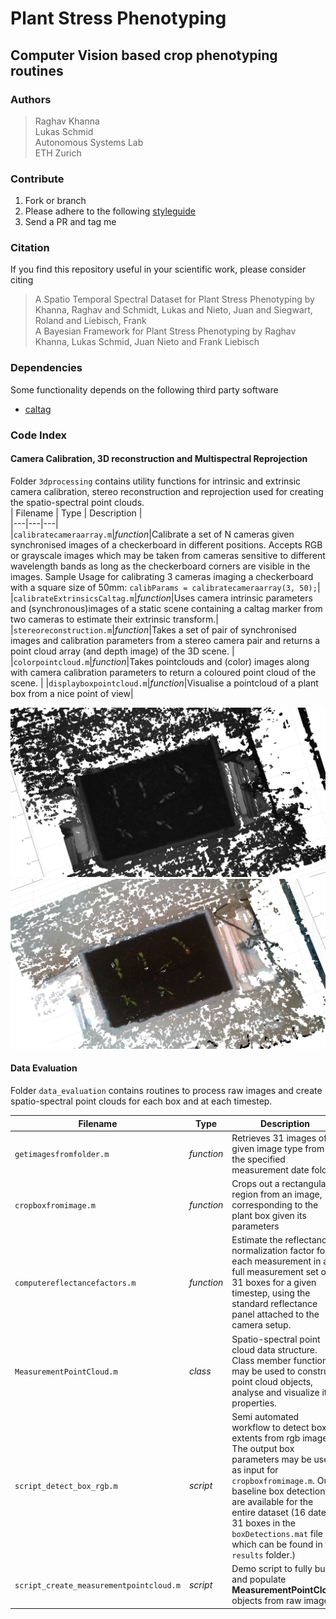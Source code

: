 # Plant Stress Phenotyping
## Computer Vision based crop phenotyping routines

### Authors
>Raghav Khanna  
>Lukas Schmid  
Autonomous Systems Lab  
ETH Zurich

### Contribute

1. Fork or branch
2.  Please adhere to the following [styleguide](https://sites.google.com/site/matlabstyleguidelines/documentation)
3. Send a PR and tag me

### Citation

If you find this repository useful in your scientific work, please consider citing

>A Spatio Temporal Spectral Dataset for Plant Stress Phenotyping by Khanna, Raghav and Schmidt, Lukas and Nieto, Juan and Siegwart, Roland and Liebisch, Frank  
>A Bayesian Framework for Plant Stress Phenotyping by Raghav Khanna, Lukas Schmid, Juan Nieto and Frank Liebisch

### Dependencies
Some functionality depends on the following third party software

- [caltag](https://github.com/raghavkhanna/caltag)

### Code Index

#### Camera Calibration, 3D reconstruction and Multispectral Reprojection
Folder `3dprocessing` contains utility functions for intrinsic and extrinsic camera calibration, stereo reconstruction and reprojection used for creating the spatio-spectral point clouds.  
| Filename | Type | Description |  
|---|---|---|  
|`calibratecameraarray.m`|*function*|Calibrate a set of N cameras given synchronised images of a checkerboard in different positions. Accepts RGB or grayscale images which may be taken from cameras sensitive to different wavelength bands as long as the checkerboard corners are visible in the images. Sample Usage for calibrating 3 cameras imaging a checkerboard with a square size of 50mm: `calibParams = calibratecameraarray(3, 50);`|
|`calibrateExtrinsicsCaltag.m`|*function*|Uses camera intrinsic parameters and (synchronous)images of a static scene containing a caltag marker from two cameras to estimate their extrinsic transform.|
|`stereoreconstruction.m`|*function*|Takes a set of pair of synchronised images and calibration parameters from a stereo camera pair and returns a point cloud array (and depth image) of the 3D scene. |
|`colorpointcloud.m`|*function*|Takes pointclouds and (color) images along with camera calibration parameters to return a coloured point cloud of the scene. |
|`displayboxpointcloud.m`|*function*|Visualise a pointcloud of a plant box from a nice point of view|

![point cloud](results/ir-cloud.png)
![coloured point cloud](results/rgb-cloud.png)

#### Data Evaluation
Folder `data_evaluation`  contains routines to process raw images and create spatio-spectral point clouds for each box and at each timestep.

| Filename | Type | Description |
|---|---|---|
|`getimagesfromfolder.m`|*function*|Retrieves 31 images of given image type from the specified measurement date folder.|
|`cropboxfromimage.m`|*function*|Crops out a rectangular region from an image, corresponding to the plant box given its parameters|
|`computereflectancefactors.m`|*function*|Estimate the reflectance normalization factor for each measurement in a full measurement set of 31 boxes for a given timestep, using the standard reflectance panel attached to the camera setup.|
|`MeasurementPointCloud.m`|*class*|Spatio-spectral point cloud data structure. Class member functions may be used to construct point cloud objects, analyse and visualize its properties.|
|`script_detect_box_rgb.m`|*script*|Semi automated workflow to detect box extents from rgb images. The output box parameters may be used as input for `cropboxfromimage.m`. Our baseline box detections are available for the entire dataset (16 dates x 31 boxes in the `boxDetections.mat` file which can be found in the `results` folder.)|
|`script_create_measurementpointcloud.m`|*script*|Demo script to fully build and populate **MeasurementPointCloud** objects from raw images.|
